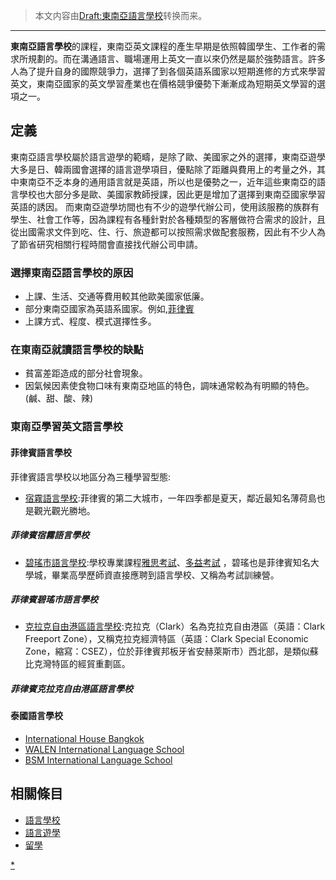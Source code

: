 > 本文内容由[Draft:東南亞語言學校](https://zh.wikipedia.org/wiki/Draft:東南亞語言學校)转换而来。


-----

**東南亞語言學校**的課程，東南亞英文課程的產生早期是依照韓國學生、工作者的需求所規劃的。而在溝通語言、職場運用上英文一直以來仍然是屬於強勢語言。許多人為了提升自身的國際競爭力，選擇了到各個英語系國家以短期進修的方式來學習英文，東南亞國家的英文學習產業也在價格競爭優勢下漸漸成為短期英文學習的選項之一。

## 定義

東南亞語言學校屬於語言遊學的範疇，是除了歐、美國家之外的選擇，東南亞遊學大多是日、韓兩國會選擇的語言遊學項目，優點除了距離與費用上的考量之外，其中東南亞不乏本身的通用語言就是英語，所以也是優勢之一，近年這些東南亞的語言學校也大部分多是歐、美國家教師授課，因此更是增加了選擇到東南亞國家學習英語的誘因。 而東南亞遊學坊間也有不少的遊學代辦公司，使用該服務的族群有學生、社會工作等，因為課程有各種針對於各種類型的客層做符合需求的設計，且從出國需求文件到吃、住、行、旅遊都可以按照需求做配套服務，因此有不少人為了節省研究相關行程時間會直接找代辦公司申請。

### 選擇東南亞語言學校的原因

  - 上課、生活、交通等費用較其他歐美國家低廉。
  - 部分東南亞國家為英語系國家。例如,[菲律賓](https://zh.wikipedia.org/wiki/菲律賓 "wikilink")
  - 上課方式、程度、模式選擇性多。

### 在東南亞就讀語言學校的缺點

  - 貧富差距造成的部分社會現象。
  - 因氣候因素使食物口味有東南亞地區的特色，調味通常較為有明顯的特色。(鹹、甜、酸、辣)

### 東南亞學習英文語言學校

#### 菲律賓語言學校

菲律賓語言學校以地區分為三種學習型態:

  - [宿霧語言學校](https://zh.wikipedia.org/wiki/宿霧 "wikilink"):菲律賓的第二大城市，一年四季都是夏天，鄰近最知名薄荷島也是觀光觀光勝地。

##### 菲律賓宿霧語言學校

  - [碧瑤市語言學校](https://zh.wikipedia.org/wiki/碧瑤市 "wikilink"):學校專業課程[雅思考試](https://zh.wikipedia.org/wiki/雅思考試 "wikilink")、[多益考試](https://zh.wikipedia.org/wiki/多益考試 "wikilink") ，碧瑤也是菲律賓知名大學城，畢業高學歷師資直接應聘到語言學校、又稱為考試訓練營。

##### 菲律賓碧瑤市語言學校

  - [克拉克自由港區語言學校](https://zh.wikipedia.org/wiki/克拉克自由港區 "wikilink"):克拉克（Clark）名為克拉克自由港區（英語：Clark Freeport Zone），又稱克拉克經濟特區（英語：Clark Special Economic Zone，縮寫：CSEZ），位於菲律賓邦板牙省安赫萊斯市）西北部，是類似蘇比克灣特區的經貿重劃區。

##### 菲律賓克拉克自由港區語言學校

#### 泰國語言學校

  - [International House Bangkok](https://zh.wikipedia.org/wiki/International_House_Bangkok "wikilink")
  - [WALEN International Language School](https://zh.wikipedia.org/wiki/WALEN_International_Language_School "wikilink")
  - [BSM International Language School](https://zh.wikipedia.org/wiki/BSM_International_Language_School "wikilink")

## 相關條目

  - [語言學校](https://zh.wikipedia.org/wiki/語言學校 "wikilink")
  - [語言遊學](https://zh.wikipedia.org/wiki/語言遊學 "wikilink")
  - [留學](https://zh.wikipedia.org/wiki/留學 "wikilink")

[\*](https://zh.wikipedia.org/wiki/Category:语言学校 "wikilink")